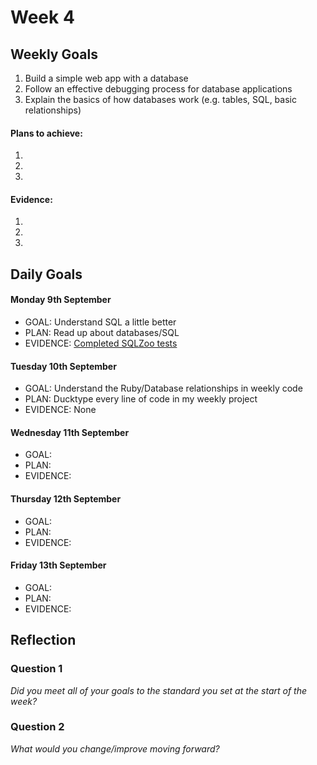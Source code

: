 # Week 4

## Weekly Goals

1. Build a simple web app with a database
2. Follow an effective debugging process for database applications
3. Explain the basics of how databases work (e.g. tables, SQL, basic relationships)

#### Plans to achieve:

1.
2.
3.

#### Evidence:


1.
2.
3.

## Daily Goals

#### Monday 9th September
- GOAL: Understand SQL a little better
- PLAN: Read up about databases/SQL
- EVIDENCE: [Completed SQLZoo tests](https://sqlzoo.net/)

#### Tuesday 10th September
- GOAL: Understand the Ruby/Database relationships in weekly code
- PLAN: Ducktype every line of code in my weekly project
- EVIDENCE: None

#### Wednesday 11th September
- GOAL:
- PLAN:
- EVIDENCE:

#### Thursday 12th September
- GOAL:
- PLAN:
- EVIDENCE:

#### Friday 13th September
- GOAL:
- PLAN:
- EVIDENCE:

## Reflection

### Question 1

*Did you meet all of your goals to the standard you set at the start of the week?*

### Question 2

*What would you change/improve moving forward?*

